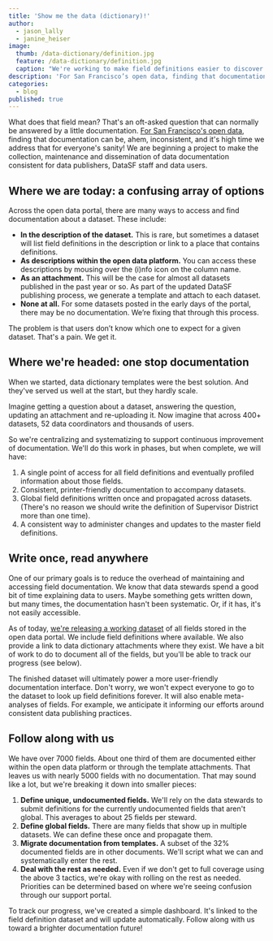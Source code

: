 ```yaml
---
title: 'Show me the data (dictionary)!'
author:
  - jason_lally
  - janine_heiser
image:
  thumb: /data-dictionary/definition.jpg
  feature: /data-dictionary/definition.jpg
  caption: "We're working to make field definitions easier to discover and manage"
description: 'For San Francisco’s open data, finding that documentation can be, ahem, inconsistent, and it’s high time we address that for everyone’s sanity! We are beginning a project to make the collection, maintenance and dissemination of data documentation consistent for data publishers, DataSF staff and data users.'
categories:
  - blog
published: true
---
```



What does that field mean? That's an oft-asked question that can normally be answered by a little documentation. [For San Francisco's open data](https://data.sfgov.org), finding that documentation can be, ahem, inconsistent, and it's high time we address that for everyone's sanity! We are beginning a project to make the collection, maintenance and dissemination of data documentation consistent for data publishers, DataSF staff and data users.

## Where we are today: a confusing array of options

Across the open data portal, there are many ways to access and find documentation about a dataset. These include:

* **In the description of the dataset.** This is rare, but sometimes a dataset will list field definitions in the description or link to a place that contains definitions.
* **As descriptions within the open data platform.** You can access these descriptions by mousing over the (i)nfo icon on the column name.
* **As an attachment.** This will be the case for almost all datasets published in the past year or so. As part of the updated DataSF publishing process, we generate a template and attach to each dataset.
* **None at all.** For some datasets posted in the early days of the portal, there may be no documentation. We’re fixing that through this process.

The problem is that users don’t know which one to expect for a given dataset. That's a pain. We get it.

## Where we're headed: one stop documentation

When we started, data dictionary templates were the best solution. And they've served us well at the start, but they hardly scale.

Imagine getting a question about a dataset, answering the question, updating an attachment and re-uploading it. Now imagine that across 400+ datasets, 52 data coordinators and thousands of users.

So we're centralizing and systematizing to support continuous improvement of documentation. We'll do this work in phases, but when complete, we will have:

1. A single point of access for all field definitions and eventually profiled information about those fields.
2. Consistent, printer-friendly documentation to accompany datasets.
3. Global field definitions written once and propagated across datasets. (There's no reason we should write the definition of Supervisor District more than one time).
4. A consistent way to administer changes and updates to the master field definitions.

## Write once, read anywhere

One of our primary goals is to reduce the overhead of maintaining and accessing field documentation. We know that data stewards spend a good bit of time explaining data to users. Maybe something gets written down, but many times, the documentation hasn't been systematic. Or, if it has, it's not easily accessible.

As of today, [we're releasing a working dataset](https://data.sfgov.org/City-Management-and-Ethics/Field-Dictionary-for-Open-Data-Portal-Datasets/wn8x-uk7i) of all fields stored in the open data portal. We include field definitions where available. We also provide a link to data dictionary attachments where they exist. We have a bit of work to do to document all of the fields, but you'll be able to track our progress (see below).

The finished dataset will ultimately power a more user-friendly documentation interface. Don't worry, we won't expect everyone to go to the dataset to look up field definitions forever. It will also enable meta-analyses of fields. For example, we anticipate it informing our efforts around consistent data publishing practices.

## Follow along with us

We have over 7000 fields. About one third of them are documented either within the open data platform or through the template attachments. That leaves us with nearly 5000 fields with no documentation. That may sound like a lot, but we're breaking it down into smaller pieces:

1. **Define unique, undocumented fields.** We'll rely on the data stewards to submit definitions for the currently undocumented fields that aren't global. This averages to about 25 fields per steward.
2. **Define global fields.** There are many fields that show up in multiple datasets. We can define these once and propagate them.
3. **Migrate documentation from templates.** A subset of the 32% documented fields are in other documents. We'll script what we can and systematically enter the rest.
4. **Deal with the rest as needed.** Even if we don't get to full coverage using the above 3 tactics, we're okay with rolling on the rest as needed. Priorities can be determined based on where we're seeing confusion through our support portal.

To track our progress, we've created a simple dashboard. It's linked to the field definition dataset and will update automatically. Follow along with us toward a brighter documentation future!